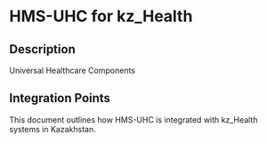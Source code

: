 # HMS-UHC for kz_Health

## Description

Universal Healthcare Components

## Integration Points

This document outlines how HMS-UHC is integrated with kz_Health systems in Kazakhstan.
